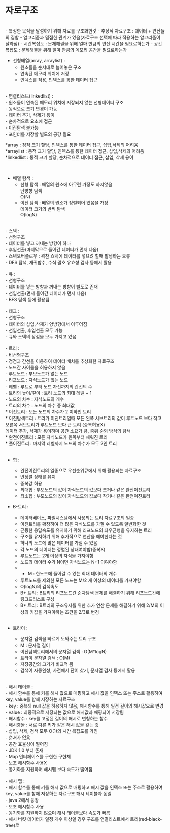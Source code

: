 # 자로구조 
  <br>
  - 특정한 목적을 달성하기 위해 자료를 구조화한것
  - 추상적 자료구조 : 데이터 + 연산들의 집합
  - 알고리즘과 밀접한 관계가 있음(자료구조 선택에 따라 적용하는 알고리즘이 달라짐)
  - 시간복잡도 : 문제해결을 위해 얼마 만큼의 연산 시간을 필요로하는가
  - 공간복잡도 : 문제해결을 위해 얼마 만큼의 메모리 공간을 필요로하는가
  
  
  - 선형배열(array, arraylist) : <br>
    - 원소들을 순서대로 늘어놓은 구조<br>
    - 연속된 메모리 위치에 저장<br>
    - 인덱스를 적용, 인덱스를 통한 데이터 접근<br>
  <br>
  - 연결리스트(linkedlist) : <br>
    - 원소들이 연속된 메모리 위치에 저장되지 않는 선형데이터 구조<br>
    - 동적으로 크기 변경이 가능<br>
    - 데이터 추가, 삭제가 용이<br>
    - 순차적으로 요소에 접근<br>
    - 이진탐색 불가능<br>
    - 포인터를 저장할 별도의 공강 필요<br>
 
  *array : 정적 크기 할당, 인덱스를 통한 데이터 접근, 삽입,삭제의 어려움<br>
  *arraylist : 동적 크기 할당, 인덱스를 통한 데이터 접근, 삽입,삭제의 어려움<br>
  *linkedlist : 동적 크기 할당, 순차적으로 데이터 접근, 삽입, 삭제 용이<br>
 
 <br>
 
 - 배열 탐색 : <br>
    - 선형 탐색 : 배열의 원소에 아무런 가정도 하지않음<br>
                단방향 탐색<br>
                O(N)<br>
    - 이진 탐색 : 배열의 원소가 정렬되어 있음을 가정<br>
                데이터 크기의 반씩 탐색<br>
                O(logN)<br>
 <br>
 - 스택 : <br>
    - 선형구조<br>
    - 데이터를 넣고 꺼내는 방향이 하나<br>
    - 후입선출(마지막으로 들어간 데이터가 먼저 나옴)<br>
    - 스택오버플로우 : 꽉찬 스택에 데이터를 넣으려 할때 발생하는 오류<br>
    - DFS 탐색, 재귀함수, 수식 괄호 유효성 검사 등에서 활용<br>
  <br>
- 큐 : <br>
    - 선형구조<br>
    - 데이터를 넣는 방향과 꺼내는 방향이 별도로 존재<br>
    - 선입선출(먼저 들어간 데이터가 먼저 나옴)<br>
    - BFS 탐색 등에 활용됨<br>
    <br>
- 데크 :<br>
    - 선형구조<br>
    - 데이터의 삽입,삭제가 양방향에서 이루어짐<br>
    - 선입선출, 후입선출 모두 가능<br>
    - 큐와 스택의 장점을 모두 가지고 있음<br>
   <br>
- 트리 : <br>
    - 비선형구조<br>
    - 정점과 간선을 이용하여 데이터 배치를 추상화한 자료구조<br>
    - 노드간 사이클을 허용하지 않음<br>
    - 루트노드 : 부모노드가 없는 노드<br>
    - 리프노드 : 자식노드가 없는 노드<br>
    - 레벨 : 루트로 부터 노드 자신까지의 간선의 수<br>
    - 트리의 높이/깊이 : 트리 노드의 최대 레벨 + 1<br>
    - 노드의 차수 : 자식노드의 개수<br>
    - 트리의 차수 : 노드의 차수 중 최대값<br>
    * 이진트리 : 모든 노드의 차수가 2 이하인 트리<br>
    * 이진탐색트리 : 트리가 이진트리일때 모든 왼쪽 서브트리의 값이 루트노드 보다 작고 오른쪽 서브트리가 루트노드 보다 큰 트리 (중복허용X)<br>
                     데이터 추가, 삭제가 용이하며 공간 소요가 큼, 중위 순외 방식의 탐색<br>
    * 완전이진트리 : 모든 자식노드가 왼쪽부터 채워진 트리<br>
    * 풀이진트리 : 마지막 레벨까지 노드의 차수가 모두 2인 트리<br>
    <br>
    
- 힙 :<br>
   - 완전이진트리의 일종으로 우선순위큐에서 위해 활용되는 자료구조<br>
   - 반정렬 상태를 유지<br>
   - 중복값 허용<br>
   * 최대힙 : 부모노드의 값이 자식노드의 값보다 크거나 같은 완전이진트리<br>
   * 최소힙 : 부모노드의 값이 자식노드의 값보다 작거나 같은 완전이진트리<br>

- B-트리 : <br>
    - 데이터베이스, 파일시스템에서 사용되는 트리 자료구조의 일종<br>
    - 이진트리를 확장하여 더 많은 자식노드를 가질 수 있도록 일반화한 것<br>
    - 균등한 응답속도를 유지하기 위해 리프노드의 좌우균형을 유지하는 트리<br>
    - 구조를 유지하기 위해 추가적으로 연산을 해야한다는 것<br>
    - 하나의 노드에 많은 데이터를 가질 수 있음<br>
    - 각 노드의 데이터는 정렬된 상태여야함(중복X)<br>
    - 루트노드는 2개 이상의 자식을 가져야함<br>
    - 노드의 데이터 수가 N이면 자식노드는 N+1 이여야함<br>
    - * M : 한노드에 들어갈 수 있는 최대 데이터의 개수<br>
    - 루트노드를 제외한 모든 노드는 M/2 개 이상의 데이터를 가져야함<br>
    - O(logN)의 검색속도<br>
    * B+ 트리 : B트리의 리프노드간 순차탐색 문제를 해결하기 위해 리프노드간에 링크드리스트 구성<br>
    * B* 트리 : B트리의 구조유지를 위한 추가 연산 문제를 해결하기 위해 2/M의 이상의 키값을 가져야하는 조건을 2/3로 변경<br>
    <br>
- 트라이 : <br>
    - 문자열 검색을 빠르게 도와주는 트리 구조<br>
    * M : 문자열 길이<br>
    - 이진탐색트리에서의 문자열 검색 : O(M*logN)<br>
    - 트라이 문자열 검색 : O(M)<br>
    - 저장공간의 크기가 비교적 큼<br>
    - 검색어 자동완성, 사전에서 단어 찾기, 문자열 검사 등에서 활용<br>
<br>
- 해시 테이블 : <br>
    - 해시 함수를 통해 키를 해시 값으로 매핑하고 해시 값을 인덱스 또는 주소로 활용하여 key, value를 함께 저장하는 자료구조<br>
    - key : 중복와 null 값을 허용하지 않음, 해시함수를 통해 일정 길이의 해시값으로 변경<br>
    - value : 최종적으로 저장되는 값으로 해시값과 매핑되어 저장됨<br>
    - 해시함수 : key를 고정된 길이의 해시로 변헝하는 함수<br>
    - 해시충돌 : 서로 다른 키가 같은 해시 값을 갖는 것<br>
    - 삽입, 삭제, 검색 모두 O(1)의 시간 복잡도를 가짐<br>
    - 순서가 없음<br>
    - 공간 효율성이 떨어짐<br>
    - JDK 1.0 부터 존재<br>
    - Map 인터페이스를 구현한 구현체<br>
    - 보조 해시함수 사용X<br>
    - 동기화를 지원하며 해시맵 보다 속도가 떨어짐<br>
    <br>
- 해시 맵 : <br>
    - 해시 함수를 통해 키를 해시 값으로 매핑하고 해시 값을 인덱스 또는 주소로 활용하여 key, value를 함께 저장하는 자료구조 해시 테이블과 동일<br>
    - java 2에서 등장<br>
    - 보조 해시함수 사용<br>
    - 동기화를 지원하지 않으며 해시 테이블보다 속도가 빠름<br>
    - 해시 버킷 데이터가 일정 개수 이상일 경우 구조를 연결리스트에서 트리(red-black-tree)로  <br>
    <br>
